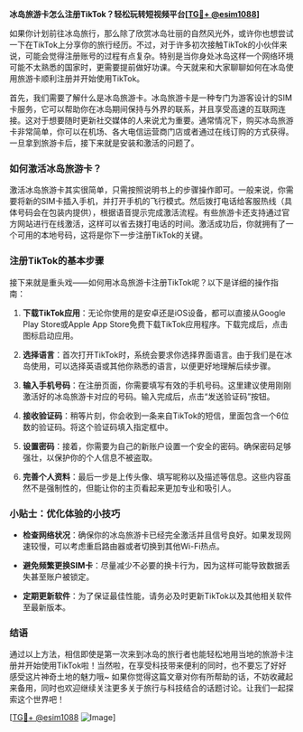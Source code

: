 **冰岛旅游卡怎么注册TikTok？轻松玩转短视频平台[[TG💪+ @esim1088](https://t.me/s/esim1088)]**

如果你计划前往冰岛旅行，那么除了欣赏冰岛壮丽的自然风光外，或许你也想尝试一下在TikTok上分享你的旅行经历。不过，对于许多初次接触TikTok的小伙伴来说，可能会觉得注册账号的过程有点复杂。特别是当你身处冰岛这样一个网络环境可能不太熟悉的国家时，更需要提前做好功课。今天就来和大家聊聊如何在冰岛使用旅游卡顺利注册并开始使用TikTok。

首先，我们需要了解什么是冰岛旅游卡。冰岛旅游卡是一种专门为游客设计的SIM卡服务，它可以帮助你在冰岛期间保持与外界的联系，并且享受高速的互联网连接。这对于想要随时更新社交媒体的人来说尤为重要。通常情况下，购买冰岛旅游卡非常简单，你可以在机场、各大电信运营商门店或者通过在线订购的方式获得。一旦拿到旅游卡后，接下来就是安装和激活的问题了。

### 如何激活冰岛旅游卡？

激活冰岛旅游卡其实很简单，只需按照说明书上的步骤操作即可。一般来说，你需要将新的SIM卡插入手机，并打开手机的飞行模式。然后拨打电话给客服热线（具体号码会在包装内提供），根据语音提示完成激活流程。有些旅游卡还支持通过官方网站进行在线激活，这样可以省去拨打电话的时间。激活成功后，你就拥有了一个可用的本地号码，这将是你下一步注册TikTok的关键。

### 注册TikTok的基本步骤

接下来就是重头戏——如何用冰岛旅游卡注册TikTok呢？以下是详细的操作指南：

1. **下载TikTok应用**：无论你使用的是安卓还是iOS设备，都可以直接从Google Play Store或Apple App Store免费下载TikTok应用程序。下载完成后，点击图标启动应用。

2. **选择语言**：首次打开TikTok时，系统会要求你选择界面语言。由于我们是在冰岛使用，可以选择英语或其他你熟悉的语言，以便更好地理解后续步骤。

3. **输入手机号码**：在注册页面，你需要填写有效的手机号码。这里建议使用刚刚激活好的冰岛旅游卡对应的号码。输入完成后，点击“发送验证码”按钮。

4. **接收验证码**：稍等片刻，你会收到一条来自TikTok的短信，里面包含一个6位数的验证码。将这个验证码填入指定框中。

5. **设置密码**：接着，你需要为自己的新账户设置一个安全的密码。确保密码足够强壮，以保护你的个人信息不被盗取。

6. **完善个人资料**：最后一步是上传头像、填写昵称以及描述等信息。这些内容虽然不是强制性的，但能让你的主页看起来更加专业和吸引人。

### 小贴士：优化体验的小技巧

- **检查网络状况**：确保你的冰岛旅游卡已经完全激活并且信号良好。如果发现网速较慢，可以考虑重启路由器或者切换到其他Wi-Fi热点。
  
- **避免频繁更换SIM卡**：尽量减少不必要的换卡行为，因为这样可能导致数据丢失甚至账户被锁定。

- **定期更新软件**：为了保证最佳性能，请务必及时更新TikTok以及其他相关软件至最新版本。

### 结语

通过以上方法，相信即使是第一次来到冰岛的旅行者也能轻松地用当地的旅游卡注册并开始使用TikTok啦！当然啦，在享受科技带来便利的同时，也不要忘了好好感受这片神奇土地的魅力哦~ 如果你觉得这篇文章对你有所帮助的话，不妨收藏起来备用，同时也欢迎继续关注更多关于旅行与科技结合的话题讨论。让我们一起探索这个世界吧！

[[TG💪+ @esim1088](https://t.me/s/esim1088) ![Image](https://i.postimg.cc/4NQfJmqS/Snipaste-2025-05-13-00-14-12.png)]
